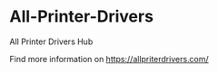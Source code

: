 # All-Printer-Drivers
All Printer Drivers Hub

Find more information on https://allpriterdrivers.com/
